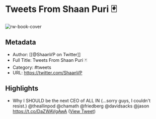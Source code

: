 # Tweets From Shaan Puri 🃏

![rw-book-cover](https://pbs.twimg.com/profile_images/1433108361839472642/3d54PCqW.jpg)

## Metadata
- Author: [[@ShaanVP on Twitter]]
- Full Title: Tweets From Shaan Puri 🃏
- Category: #tweets
- URL: https://twitter.com/ShaanVP

## Highlights
- Why I SHOULD be the next CEO of ALL IN (...sorry guys, I couldn't resist.) 
  @theallinpod @chamath @friedberg @davidsacks @jason https://t.co/DaZWAVgAwA ([View Tweet](https://twitter.com/ShaanVP/status/1719461817699733831))
